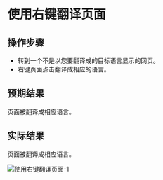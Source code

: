 # 使用右键翻译页面

## 操作步骤

- 转到一个不是以您要翻译成的目标语言显示的网页。
- 右键页面点击翻译成相应的语言。

## 预期结果

页面被翻译成相应语言。

## 实际结果

页面被翻译成相应语言。

![使用右键翻译页面-1](../img/使用右键翻译页面-1.png)